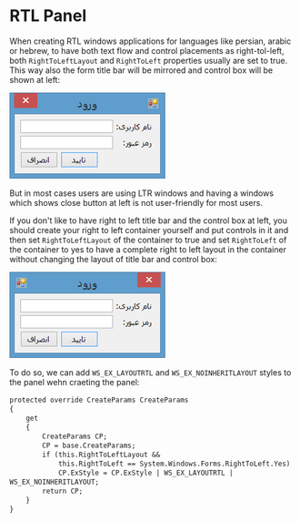 # RTL Panel

When creating RTL windows applications for languages like persian, arabic or hebrew, to have both text flow and control placements as right-tol-left, both `RightToLeftLayout` and `RightToLeft` properties usually are set to true. 
This way also the form title bar will be mirrored and control box will be shown at left:

![RTL Form](RTLWindow.png)

But in most cases users are using LTR windows and having a windows which shows close button at left is not user-friendly for most  users.

If you don't like to have right to left title bar and the control box at left, you should create your right to left container yourself and put controls in it and then set `RightToLeftLayout` of the container to true and set `RightToLeft` of the container to yes to have a complete right to left layout in the container without changing the layout of title bar and control box:

![RTL Form](RTLPanel.png)

To do so, we can add `WS_EX_LAYOUTRTL` and `WS_EX_NOINHERITLAYOUT` styles to the panel wehn craeting the panel:


    protected override CreateParams CreateParams
    {
        get
        {
            CreateParams CP;
            CP = base.CreateParams;
            if (this.RightToLeftLayout &&
                this.RightToLeft == System.Windows.Forms.RightToLeft.Yes)
                CP.ExStyle = CP.ExStyle | WS_EX_LAYOUTRTL | WS_EX_NOINHERITLAYOUT;
            return CP;
        }
    }
